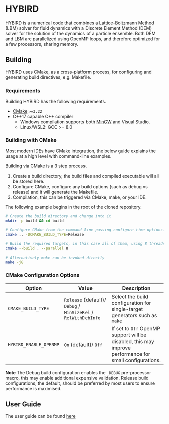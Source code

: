 # HYBIRD

HYBIRD is a numerical code that combines a Lattice-Boltzmann Method (LBM) solver for fluid dynamics with a Discrete Element Method (DEM) solver for the solution of the dynamics of a particle ensemble. Both DEM and LBM are parallelized using OpenMP loops, and therefore optimized for a few processors, sharing memory.


## Building

HYBIRD uses CMake, as a cross-platform process, for configuring and generating build directives, e.g. Makefile.

### Requirements

Building HYBIRD has the following requirements.

* [CMake](https://cmake.org/) `>=3.22`
* C++17 capable C++ compiler
  * Windows compilation supports both [MinGW](https://www.mingw-w64.org/) and Visual Studio.
  * Linux/WSL2: GCC >= 8.0

### Building with CMake

Most modern IDEs have CMake integration, the below guide explains the usage at a high level with command-line examples.

Building via CMake is a 3 step process.

1. Create a build directory, the build files and compiled executable will all be stored here.
2. Configure CMake, configure any build options (such as debug vs release) and it will generate the Makefile.
3. Compilation, this can be triggered via CMake, make, or your IDE.

The following example begins in the root of the cloned repository.

```bash
# Create the build directory and change into it
mkdir -p build && cd build

# Configure CMake from the command line passing configure-time options.
cmake .. -DCMAKE_BUILD_TYPE=Release

# Build the required targets, in this case all of them, using 8 threads.
cmake --build . --parallel 8

# Alternatively make can be invoked directly
make -j8
```

### CMake Configuration Options

| Option                               | Value                       | Description                                                                                                |
| -------------------------------------| --------------------------- | ---------------------------------------------------------------------------------------------------------- |
| `CMAKE_BUILD_TYPE`                   | `Release` (default)/ `Debug` / `MinSizeRel` / `RelWithDebInfo` | Select the build configuration for single-target generators such as `make`       |
| `HYBIRD_ENABLE_OPENMP`               | `On` (default)/ `Off`       | If set to `Off` OpenMP support will be disabled, this may improve performance for small configurations. |

**Note** The Debug build configuration enables the `_DEBUG` pre-processor macro, this may enable additional expensive validation. Release build configurations, the default, should be preferred by most users to ensure performance is maximised.

## User Guide

The user guide can be found [here](https://github.com/gnomeCreative/HYBIRD/wiki)